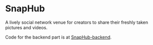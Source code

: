 # SnapHub
A lively social network venue for creators to share their freshly taken pictures and videos.

Code for the backend part is at [SnapHub-backend](https://github.com/lizyn/SnapHub-backend).
